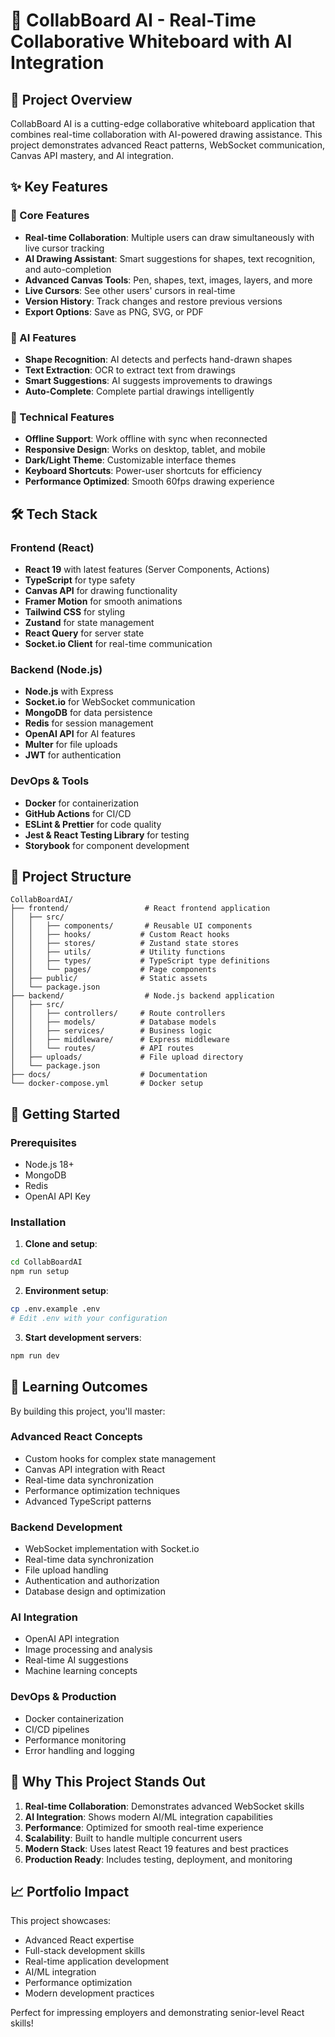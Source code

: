 # 🎨 CollabBoard AI - Real-Time Collaborative Whiteboard with AI Integration

## 🚀 Project Overview

CollabBoard AI is a cutting-edge collaborative whiteboard application that combines real-time collaboration with AI-powered drawing assistance. This project demonstrates advanced React patterns, WebSocket communication, Canvas API mastery, and AI integration.

## ✨ Key Features

### 🎯 Core Features
- **Real-time Collaboration**: Multiple users can draw simultaneously with live cursor tracking
- **AI Drawing Assistant**: Smart suggestions for shapes, text recognition, and auto-completion
- **Advanced Canvas Tools**: Pen, shapes, text, images, layers, and more
- **Live Cursors**: See other users' cursors in real-time
- **Version History**: Track changes and restore previous versions
- **Export Options**: Save as PNG, SVG, or PDF

### 🤖 AI Features
- **Shape Recognition**: AI detects and perfects hand-drawn shapes
- **Text Extraction**: OCR to extract text from drawings
- **Smart Suggestions**: AI suggests improvements to drawings
- **Auto-Complete**: Complete partial drawings intelligently

### 🔧 Technical Features
- **Offline Support**: Work offline with sync when reconnected
- **Responsive Design**: Works on desktop, tablet, and mobile
- **Dark/Light Theme**: Customizable interface themes
- **Keyboard Shortcuts**: Power-user shortcuts for efficiency
- **Performance Optimized**: Smooth 60fps drawing experience

## 🛠️ Tech Stack

### Frontend (React)
- **React 19** with latest features (Server Components, Actions)
- **TypeScript** for type safety
- **Canvas API** for drawing functionality
- **Framer Motion** for smooth animations
- **Tailwind CSS** for styling
- **Zustand** for state management
- **React Query** for server state
- **Socket.io Client** for real-time communication

### Backend (Node.js)
- **Node.js** with Express
- **Socket.io** for WebSocket communication
- **MongoDB** for data persistence
- **Redis** for session management
- **OpenAI API** for AI features
- **Multer** for file uploads
- **JWT** for authentication

### DevOps & Tools
- **Docker** for containerization
- **GitHub Actions** for CI/CD
- **ESLint & Prettier** for code quality
- **Jest & React Testing Library** for testing
- **Storybook** for component development

## 📁 Project Structure

```
CollabBoardAI/
├── frontend/                 # React frontend application
│   ├── src/
│   │   ├── components/       # Reusable UI components
│   │   ├── hooks/           # Custom React hooks
│   │   ├── stores/          # Zustand state stores
│   │   ├── utils/           # Utility functions
│   │   ├── types/           # TypeScript type definitions
│   │   └── pages/           # Page components
│   ├── public/              # Static assets
│   └── package.json
├── backend/                  # Node.js backend application
│   ├── src/
│   │   ├── controllers/     # Route controllers
│   │   ├── models/          # Database models
│   │   ├── services/        # Business logic
│   │   ├── middleware/      # Express middleware
│   │   └── routes/          # API routes
│   ├── uploads/             # File upload directory
│   └── package.json
├── docs/                    # Documentation
└── docker-compose.yml       # Docker setup
```

## 🚀 Getting Started

### Prerequisites
- Node.js 18+
- MongoDB
- Redis
- OpenAI API Key

### Installation

1. **Clone and setup**:
```bash
cd CollabBoardAI
npm run setup
```

2. **Environment setup**:
```bash
cp .env.example .env
# Edit .env with your configuration
```

3. **Start development servers**:
```bash
npm run dev
```

## 🎯 Learning Outcomes

By building this project, you'll master:

### Advanced React Concepts
- Custom hooks for complex state management
- Canvas API integration with React
- Real-time data synchronization
- Performance optimization techniques
- Advanced TypeScript patterns

### Backend Development
- WebSocket implementation with Socket.io
- Real-time data synchronization
- File upload handling
- Authentication and authorization
- Database design and optimization

### AI Integration
- OpenAI API integration
- Image processing and analysis
- Real-time AI suggestions
- Machine learning concepts

### DevOps & Production
- Docker containerization
- CI/CD pipelines
- Performance monitoring
- Error handling and logging

## 🌟 Why This Project Stands Out

1. **Real-time Collaboration**: Demonstrates advanced WebSocket skills
2. **AI Integration**: Shows modern AI/ML integration capabilities
3. **Performance**: Optimized for smooth real-time experience
4. **Scalability**: Built to handle multiple concurrent users
5. **Modern Stack**: Uses latest React 19 features and best practices
6. **Production Ready**: Includes testing, deployment, and monitoring

## 📈 Portfolio Impact

This project showcases:
- Advanced React expertise
- Full-stack development skills
- Real-time application development
- AI/ML integration
- Performance optimization
- Modern development practices

Perfect for impressing employers and demonstrating senior-level React skills!


